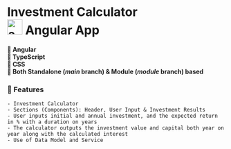 <h1>
  Investment Calculator
  <br>
  <div style="display: inline;">
    <img src="https://cdn3.emoji.gg/emojis/6573_angular.png" alt="angular" width="35" height="35">
    Angular App
  </div>
</h1>

<!-- ### This project is based on [Angular - The Ultimate Guide (2024 Edition)](https://www.udemy.com/course/the-complete-guide-to-angular-2/) Udemy course. -->

**📌 Angular**<br>
**📌 TypeScript**<br>
**📌 CSS**<br>
**📌 Both Standalone (*main* branch) & Module (*module* branch) based**


### 🎁 Features

    - Investment Calculator 
    - Sections (Components): Header, User Input & Investment Results
    - User inputs initial and annual investment, and the expected return in % with a duration on years
    - The calculator outputs the investment value and capital both year on year along with the calculated interest
    - Use of Data Model and Service
